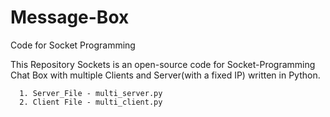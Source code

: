 # Message-Box
Code for Socket Programming

This Repository Sockets is an open-source code for Socket-Programming Chat Box with multiple Clients and Server(with a fixed IP) written in Python.

      1. Server_File - multi_server.py
      2. Client File - multi_client.py
